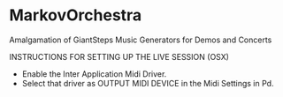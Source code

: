 # MarkovOrchestra
Amalgamation of GiantSteps Music Generators for Demos and Concerts



INSTRUCTIONS FOR SETTING UP THE LIVE SESSION (OSX)

- Enable the Inter Application Midi Driver.
- Select that driver as OUTPUT MIDI DEVICE in the Midi Settings in Pd.
